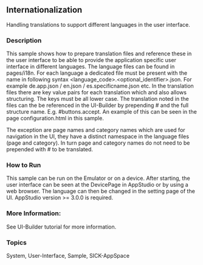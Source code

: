 ## Internationalization
Handling translations to support different languages in the user interface.

### Description
This sample shows how to prepare translation files and reference these in the user interface to be able to provide the application specific user interface in different languages. 
The language files can be found in pages/i18n. 
For each language a dedicated file must be present with the name in following syntax <language_code>.<optional_identifier>.json. 
For example de.app.json / en.json / es.specificname.json etc.
In the translation files there are key value pairs for each translation which and also allows structuring. The keys must be all lower case. 
The translation noted in the files can the be referenced in the UI-Builder by prepending # and the full structure name.
E.g. #buttons.accept. An example of this can be seen in the page configuration.html in this sample. 

The exception are page names and category names which are used for navigation in the UI, they have a distinct namespace in the language files (page and category). 
In turn page and category names do not need to be prepended with # to be translated.

### How to Run
This sample can be run on the Emulator or on a device. After starting, the user interface can be seen at the DevicePage in AppStudio or by using a web browser.
The language can then be changed in the setting page of the UI.
AppStudio version >= 3.0.0 is required.

### More Information:
See UI-Builder tutorial for more information.

### Topics
System, User-Interface, Sample, SICK-AppSpace
